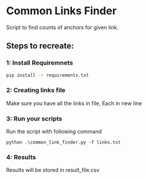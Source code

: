 # Common Links Finder
Script to find counts of anchors for given link.

## Steps to recreate:
### 1: Install Requiremnets
```bash
pip install -r requirements.txt
```
### 2: Creating links file
Make sure you have all the links in file, Each in new line

### 3: Run your  scripts
Run the script with following command
```
python .\common_link_finder.py -f links.txt
```

### 4: Results
Results will be stored in result_file.csv